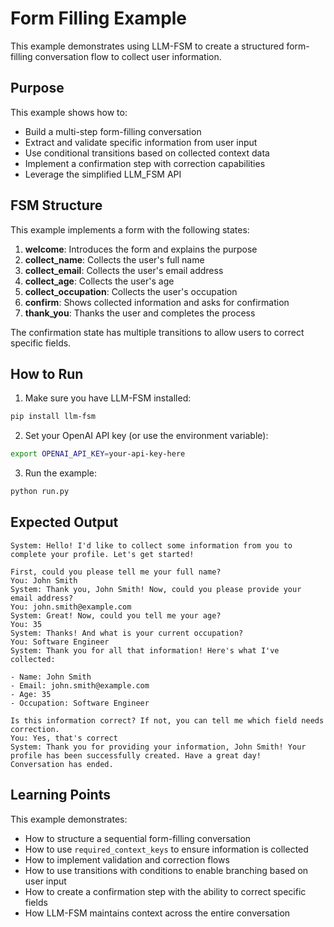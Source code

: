 # Form Filling Example

This example demonstrates using LLM-FSM to create a structured form-filling conversation flow to collect user information.

## Purpose

This example shows how to:
- Build a multi-step form-filling conversation
- Extract and validate specific information from user input
- Use conditional transitions based on collected context data
- Implement a confirmation step with correction capabilities
- Leverage the simplified LLM_FSM API

## FSM Structure

This example implements a form with the following states:
1. **welcome**: Introduces the form and explains the purpose
2. **collect_name**: Collects the user's full name
3. **collect_email**: Collects the user's email address
4. **collect_age**: Collects the user's age
5. **collect_occupation**: Collects the user's occupation
6. **confirm**: Shows collected information and asks for confirmation
7. **thank_you**: Thanks the user and completes the process

The confirmation state has multiple transitions to allow users to correct specific fields.

## How to Run

1. Make sure you have LLM-FSM installed:
```bash
pip install llm-fsm
```

2. Set your OpenAI API key (or use the environment variable):
```bash
export OPENAI_API_KEY=your-api-key-here
```

3. Run the example:
```bash
python run.py
```

## Expected Output

```
System: Hello! I'd like to collect some information from you to complete your profile. Let's get started!

First, could you please tell me your full name?
You: John Smith
System: Thank you, John Smith! Now, could you please provide your email address?
You: john.smith@example.com
System: Great! Now, could you tell me your age?
You: 35
System: Thanks! And what is your current occupation?
You: Software Engineer
System: Thank you for all that information! Here's what I've collected:

- Name: John Smith
- Email: john.smith@example.com
- Age: 35
- Occupation: Software Engineer

Is this information correct? If not, you can tell me which field needs correction.
You: Yes, that's correct
System: Thank you for providing your information, John Smith! Your profile has been successfully created. Have a great day!
Conversation has ended.
```

## Learning Points

This example demonstrates:
- How to structure a sequential form-filling conversation
- How to use `required_context_keys` to ensure information is collected
- How to implement validation and correction flows
- How to use transitions with conditions to enable branching based on user input
- How to create a confirmation step with the ability to correct specific fields
- How LLM-FSM maintains context across the entire conversation